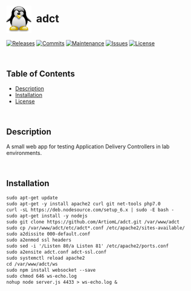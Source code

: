 # <img align="center" src="img/tux.png" height="72">&nbsp;&nbsp;adct
[![Releases](https://img.shields.io/github/release/ArtiomL/adct.svg)](https://github.com/ArtiomL/adct/releases)
[![Commits](https://img.shields.io/github/commits-since/ArtiomL/adct/v1.0.3.svg?label=commits%20since)](https://github.com/ArtiomL/adct/commits/master)
[![Maintenance](https://img.shields.io/maintenance/yes/2017.svg)](https://github.com/ArtiomL/adct/graphs/code-frequency)
[![Issues](https://img.shields.io/github/issues/ArtiomL/adct.svg)](https://github.com/ArtiomL/adct/issues)
[![License](https://img.shields.io/badge/license-MIT-blue.svg)](/LICENSE)

&nbsp;&nbsp;

## Table of Contents
- [Description](#description)
- [Installation](#installation)
- [License](LICENSE)

&nbsp;&nbsp;

## Description

A small web app for testing Application Delivery Controllers in lab environments.

&nbsp;&nbsp;

## Installation
```shell
sudo apt-get update
sudo apt-get -y install apache2 curl git net-tools php7.0
curl -sL https://deb.nodesource.com/setup_6.x | sudo -E bash -
sudo apt-get install -y nodejs
sudo git clone https://github.com/ArtiomL/adct.git /var/www/adct
sudo cp /var/www/adct/etc/adct*.conf /etc/apache2/sites-available/
sudo a2dissite 000-default.conf
sudo a2enmod ssl headers
sudo sed -i '/Listen 80/a Listen 81' /etc/apache2/ports.conf
sudo a2ensite adct.conf adct-ssl.conf
sudo systemctl reload apache2
cd /var/www/adct/ws
sudo npm install websocket --save
sudo chmod 646 ws-echo.log
nohup node server.js 4433 > ws-echo.log &
```
